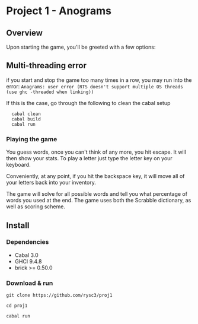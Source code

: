 # Project 1 - Anograms

## Overview
Upon starting the game, you'll be greeted with a few options:

## Multi-threading error
if you start and stop the game too many times in a row, you may run into the error: `Anagrams: user error (RTS doesn't support multiple OS threads (use ghc -threaded when linking))
`

If this is the case, go through the following to clean the cabal setup

      cabal clean 
      cabal build
      cabal run


### Playing the game

You guess words, once you can't think of any more, you hit escape. It will then show your stats. To play a letter just type the letter key on your keyboard. 

Conveniently, at any point, if you hit the backspace key, it will move all of your letters back into your inventory. 

The game will solve for all possible words and tell you what percentage of words you used at the end. The game uses both the Scrabble dictionary, as well as scoring scheme.


## Install
### Dependencies 
- Cabal 3.0
- GHCI 9.4.8
- brick >= 0.50.0

### Download & run
`git clone https://github.com/rysc3/proj1`

`cd proj1`

`cabal run`
